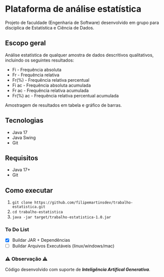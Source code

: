 # Plataforma de análise estatística

Projeto de faculdade (Engenharia de Software) desenvolvido em grupo para disciplica de Estatística e Ciência de Dados.

## Escopo geral
Análise estatística de qualquer amostra de dados descritivos qualitativos, incluindo os seguintes resultados:

- Fi - Frequência absoluta
- Fr - Frequência relativa
- Fr(%) - Frequência relativa percentual
- Fi ac - Frequência absoluta acumulada
- Fr ac - Frequência relativa acumulada
- Fr(%) ac - Frequência relativa percentual acumulada

Amostragem de resultados em tabela e gráfico de barras.

## Tecnologias
- Java 17
- Java Swing
- Git

## Requisitos
- Java 17+
- Git

## Como executar
1. `git clone https://github.com/filipemartinsdev/trabalho-estatistica.git`
2. `cd trabalho-estatistica`
3. `java -jar target/trabalho-estatistica-1.0.jar`

### To Do List
- [x] Buildar JAR + Dependências
- [ ] Buildar Arquivos Executáveis (linux/windows/mac)

### ⚠️ Observação ⚠ 
Código desenvolvido com suporte de **_Inteligência Artifical Generativa_**.